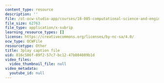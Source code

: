 ```yaml
---
content_type: resource
description: ''
file: /ol-ocw-studio-app/courses/18-085-computational-science-and-engineering-i-fall-2008/816c586f09f257c7bc1247b804089b1d_CgfkEUOFAj0.vtt
file_size: 62763
file_type: application/x-subrip
learning_resource_types: []
license: https://creativecommons.org/licenses/by-nc-sa/4.0/
ocw_type: OCWFile
resourcetype: Other
title: 3play caption file
uid: 816c586f-09f2-57c7-bc12-47b804089b1d
video_files:
  video_thumbnail_file: null
video_metadata:
  youtube_id: null
---
```

